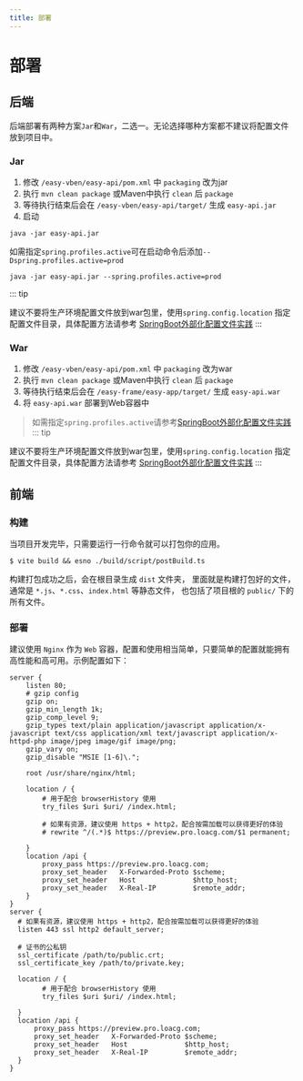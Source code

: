 ```yaml
---
title: 部署
---
```


# 部署

## 后端
后端部署有两种方案`Jar`和`War`，二选一。无论选择哪种方案都不建议将配置文件放到项目中。
### Jar

1. 修改 `/easy-vben/easy-api/pom.xml` 中 `packaging` 改为jar
2. 执行 `mvn clean package` 或Maven中执行 `clean` 后 `package`
3. 等待执行结束后会在 `/easy-vben/easy-api/target/` 生成 `easy-api.jar`
4. 启动

```
java -jar easy-api.jar
```
如需指定`spring.profiles.active`可在启动命令后添加`--Dspring.profiles.active=prod`

```
java -jar easy-api.jar --spring.profiles.active=prod
```

::: tip

建议不要将生产环境配置文件放到war包里，使用`spring.config.location`
指定配置文件目录，具体配置方法请参考 [SpringBoot外部化配置文件实践](https://juejin.im/post/5d2ea85b5188253e215ff2a6)
:::

### War

1. 修改 `/easy-vben/easy-api/pom.xml` 中 `packaging` 改为war
2. 执行 `mvn clean package` 或Maven中执行 `clean` 后 `package`
3. 等待执行结束后会在 `/easy-frame/easy-app/target/` 生成 `easy-api.war`
4. 将 `easy-api.war` 部署到Web容器中

> 如需指定`spring.profiles.active`请参考[SpringBoot外部化配置文件实践](https://juejin.im/post/5d2ea85b5188253e215ff2a6)
::: tip

建议不要将生产环境配置文件放到war包里，使用`spring.config.location`
指定配置文件目录，具体配置方法请参考 [SpringBoot外部化配置文件实践](https://juejin.im/post/5d2ea85b5188253e215ff2a6)
:::

## 前端

### 构建

当项目开发完毕，只需要运行一行命令就可以打包你的应用。

```
$ vite build && esno ./build/script/postBuild.ts
```

构建打包成功之后，会在根目录生成 `dist` 文件夹， 里面就是构建打包好的文件，通常是 `*.js`、`*.css`、`index.html` 等静态文件， 也包括了项目根的 `public/` 下的所有文件。

### 部署

建议使用 `Nginx` 作为 `Web` 容器，配置和使用相当简单，只要简单的配置就能拥有高性能和高可用。示例配置如下：

```
server {
    listen 80;
    # gzip config
    gzip on;
    gzip_min_length 1k;
    gzip_comp_level 9;
    gzip_types text/plain application/javascript application/x-javascript text/css application/xml text/javascript application/x-httpd-php image/jpeg image/gif image/png;
    gzip_vary on;
    gzip_disable "MSIE [1-6]\.";

    root /usr/share/nginx/html;

    location / {
        # 用于配合 browserHistory 使用
        try_files $uri $uri/ /index.html;

        # 如果有资源，建议使用 https + http2，配合按需加载可以获得更好的体验 
        # rewrite ^/(.*)$ https://preview.pro.loacg.com/$1 permanent;

    }
    location /api {
        proxy_pass https://preview.pro.loacg.com;
        proxy_set_header   X-Forwarded-Proto $scheme;
        proxy_set_header   Host              $http_host;
        proxy_set_header   X-Real-IP         $remote_addr;
    }
}
server {
  # 如果有资源，建议使用 https + http2，配合按需加载可以获得更好的体验 
  listen 443 ssl http2 default_server;

  # 证书的公私钥
  ssl_certificate /path/to/public.crt;
  ssl_certificate_key /path/to/private.key;

  location / {
        # 用于配合 browserHistory 使用
        try_files $uri $uri/ /index.html;

  }
  location /api {
      proxy_pass https://preview.pro.loacg.com;
      proxy_set_header   X-Forwarded-Proto $scheme;
      proxy_set_header   Host              $http_host;
      proxy_set_header   X-Real-IP         $remote_addr;
  }
}
```
